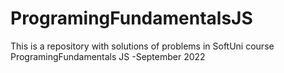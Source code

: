 # ProgramingFundamentalsJS
This is a repository with solutions of problems in SoftUni course ProgramingFundamentals JS -September 2022
